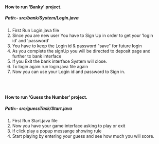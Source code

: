 <h4>How to run 'Banky' project.</h4>
<h5>Path:-  src/bank/System/Login.java</h5>
<ol>
  <li>First Run Login.java file</li>  
  <li>Since you are new user You have to Sign Up in order to get your 'login id' and 'password'</li>
  <li>You have to keep the Login id & password "save" for future login</li>
  <li>As you complete the signUp you will be directed to deposit page and further to bank interface</li>
  <li>If you Exit the bank interface System will close.</li>
  <li>To login again run login.java file again</li>
  <li>Now you can use your Login id and password to Sign in.</li>
</ol>
<br><br>

<h4>How to run 'Guess the Number' project.</h4>
<h5>Path:- src/guessTask/Start.java</h5>
<ol>
  <li>First Run Start.java file</li>  
  <li>Now you have your game interface asking to play or exit</li>
  <li>If click play a popup messange showing rule</li>
  <li>Start playing by entering your guess and see how much you will score.</li>
</ol>



